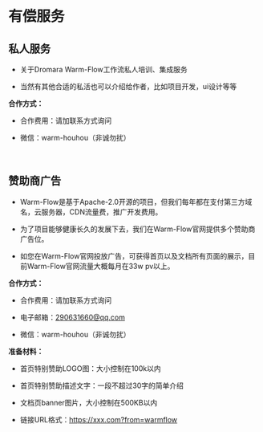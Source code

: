 # 有偿服务


## 私人服务

- 关于Dromara Warm-Flow工作流私人<span class="red-bg">培训、集成服务</span>

- 当然有其他合适的<span class="red-bg">私活</span>也可以介绍给作者，比如<span class="red-bg">项目开发，ui设计</span>等等

**合作方式：**

- 合作费用：请加联系方式询问

- 微信：<span class="red-bg-bold">warm-houhou</span>（非诚勿扰）

<br>

## 赞助商广告

- <span class="red-bg-bold">Warm-Flow</span>是基于Apache-2.0开源的项目，但我们每年都在支付第三方域名，云服务器，CDN流量费，推广开发费用。

- 为了项目能够健康长久的发展下去，我们在<span class="red-bg-bold">Warm-Flow</span>官网提供多个赞助商广告位。

- 如您在<span class="red-bg-bold">Warm-Flow</span>官网投放广告，可获得首页以及文档所有页面的展示，目前<span class="red-bg-bold">Warm-Flow</span>官网流量大概每月在<span class="red-bg">33w pv</span>以上。

**合作方式：**

- 合作费用：请加联系方式询问

- 电子邮箱：290631660@qq.com

- 微信：<span class="red-bg-bold">warm-houhou</span>（非诚勿扰）

**准备材料：**

- 首页特别赞助LOGO图：大小控制在<span class="red-bg-bold">100k</span>以内

- 首页特别赞助描述文字：一段不超过<span class="red-bg-bold">30字</span>的简单介绍

- 文档页banner图片，大小控制在<span class="red-bg-bold">500KB</span>以内

- 链接URL格式：<span class="red-bg">https://xxx.com?from=warmflow</span>

